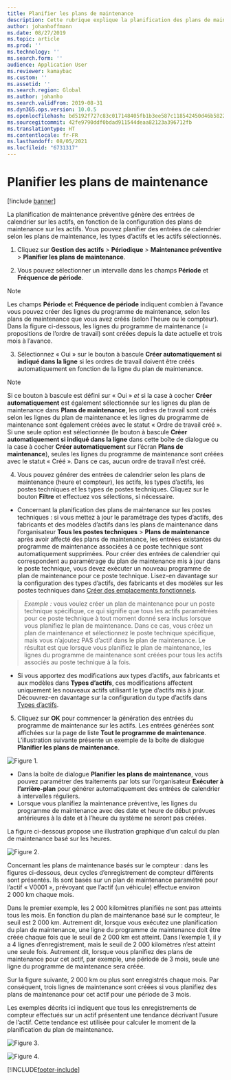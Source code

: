 ```yaml
---
title: Planifier les plans de maintenance
description: Cette rubrique explique la planification des plans de maintenance dans le module Gestion des actifs.
author: johanhoffmann
ms.date: 08/27/2019
ms.topic: article
ms.prod: ''
ms.technology: ''
ms.search.form: ''
audience: Application User
ms.reviewer: kamaybac
ms.custom: ''
ms.assetid: ''
ms.search.region: Global
ms.author: johanho
ms.search.validFrom: 2019-08-31
ms.dyn365.ops.version: 10.0.5
ms.openlocfilehash: bd5192f727c83c017148405fb1b3ee587c118542450d46b5822d86cd1676d8fd
ms.sourcegitcommit: 42fe9790ddf0bdad911544deaa82123a396712fb
ms.translationtype: HT
ms.contentlocale: fr-FR
ms.lasthandoff: 08/05/2021
ms.locfileid: "6731317"
---
```

# <a name="schedule-maintenance-plans"></a>Planifier les plans de maintenance

[!include [banner](../../includes/banner.md)]

 

La planification de maintenance préventive génère des entrées de calendrier sur les actifs, en fonction de la configuration des plans de maintenance sur les actifs. Vous pouvez planifier des entrées de calendrier selon les plans de maintenance, les types d’actifs et les actifs sélectionnés.

1. Cliquez sur **Gestion des actifs** > **Périodique** > **Maintenance préventive** > **Planifier les plans de maintenance**.

2. Vous pouvez sélectionner un intervalle dans les champs **Période** et **Fréquence de période**.

>[!NOTE]
>Les champs **Période** et **Fréquence de période** indiquent combien à l’avance vous pouvez créer des lignes du programme de maintenance, selon les plans de maintenance que vous avez créés (selon l’heure ou le compteur). Dans la figure ci-dessous, les lignes du programme de maintenance (= propositions de l’ordre de travail) sont créées depuis la date actuelle et trois mois à l’avance.

3. Sélectionnez « Oui » sur le bouton à bascule **Créer automatiquement si indiqué dans la ligne** si les ordres de travail doivent être créés automatiquement en fonction de la ligne du plan de maintenance.

>[!NOTE]
>Si ce bouton à bascule est défini sur « Oui » *et* si la case à cocher **Créer automatiquement** est également sélectionnée sur les lignes du plan de maintenance dans **Plans de maintenance**, les ordres de travail sont créés selon les lignes du plan de maintenance et les lignes du programme de maintenance sont également créées avec le statut « Ordre de travail créé ». Si une seule option est sélectionnée (le bouton à bascule **Créer automatiquement si indiqué dans la ligne** dans cette boîte de dialogue ou la case à cocher **Créer automatiquement** sur l’écran **Plans de maintenance**), seules les lignes du programme de maintenance sont créées avec le statut « Créé ». Dans ce cas, aucun ordre de travail n’est créé.

4. Vous pouvez générer des entrées de calendrier selon les plans de maintenance (heure et compteur), les actifs, les types d’actifs, les postes techniques et les types de postes techniques. Cliquez sur le bouton **Filtre** et effectuez vos sélections, si nécessaire.

- Concernant la planification des plans de maintenance sur les postes techniques : si vous mettez à jour le paramétrage des types d’actifs, des fabricants et des modèles d’actifs dans les plans de maintenance dans l’organisateur **Tous les postes techniques** > **Plans de maintenance** après avoir affecté des plans de maintenance, les entrées existantes du programme de maintenance associées à ce poste technique sont automatiquement supprimées. Pour créer des entrées de calendrier qui correspondent au paramétrage du plan de maintenance mis à jour dans le poste technique, vous devez exécuter un nouveau programme de plan de maintenance pour ce poste technique. Lisez-en davantage sur la configuration des types d’actifs, des fabricants et des modèles sur les postes techniques dans [Créer des emplacements fonctionnels](../functional-locations/create-functional-locations.md).

>*Exemple :* vous voulez créer un plan de maintenance pour un poste technique spécifique, ce qui signifie que tous les actifs paramétrées pour ce poste technique à tout moment donné sera inclus lorsque vous planifiez le plan de maintenance. Dans ce cas, vous créez un plan de maintenance et sélectionnez le poste technique spécifique, mais vous n’ajoutez PAS d’actif dans le plan de maintenance. Le résultat est que lorsque vous planifiez le plan de maintenance, les lignes du programme de maintenance sont créées pour tous les actifs associés au poste technique à la fois.

- Si vous apportez des modifications aux types d’actifs, aux fabricants et aux modèles dans **Types d’actifs**, ces modifications affectent uniquement les nouveaux actifs utilisant le type d’actifs mis à jour. Découvrez-en davantage sur la configuration du type d’actifs dans [Types d’actifs](../setup-for-objects/object-types.md).  

5. Cliquez sur **OK** pour commencer la génération des entrées du programme de maintenance sur les actifs. Les entrées générées sont affichées sur la page de liste **Tout le programme de maintenance**. L’illustration suivante présente un exemple de la boîte de dialogue **Planifier les plans de maintenance**.

![Figure 1.](media/09-preventive-maintenance.png)

- Dans la boîte de dialogue **Planifier les plans de maintenance**, vous pouvez paramétrer des traitements par lots sur l’organisateur **Exécuter à l’arrière-plan** pour générer automatiquement des entrées de calendrier à intervalles réguliers.  
- Lorsque vous planifiez la maintenance préventive, les lignes du programme de maintenance avec des date et heure de début prévues antérieures à la date et à l’heure du système ne seront pas créées.  

La figure ci-dessous propose une illustration graphique d’un calcul du plan de maintenance basé sur les heures.  

![Figure 2.](media/10-preventive-maintenance.jpg)

Concernant les plans de maintenance basés sur le compteur : dans les figures ci-dessous, deux cycles d’enregistrement de compteur différents sont présentés. Ils sont basés sur un plan de maintenance paramétré pour l’actif « V0001 », prévoyant que l’actif (un véhicule) effectue environ 2 000 km chaque mois.

Dans le premier exemple, les 2 000 kilomètres planifiés ne sont pas atteints tous les mois. En fonction du plan de maintenance basé sur le compteur, le seuil est 2 000 km. Autrement dit, lorsque vous exécutez une planification du plan de maintenance, une ligne du programme de maintenance doit être créée chaque fois que le seuil de 2 000 km est atteint. Dans l’exemple 1, il y a 4 lignes d’enregistrement, mais le seuil de 2 000 kilomètres n’est atteint une seule fois. Autrement dit, lorsque vous planifiez des plans de maintenance pour cet actif, par exemple, une période de 3 mois, seule une ligne du programme de maintenance sera créée.

Sur la figure suivante, 2 000 km ou plus sont enregistrés chaque mois. Par conséquent, trois lignes de maintenance sont créées si vous planifiez des plans de maintenance pour cet actif pour une période de 3 mois. 

Les exemples décrits ici indiquent que tous les enregistrements de compteur effectués sur un actif présentent une tendance décrivant l’usure de l’actif. Cette tendance est utilisée pour calculer le moment de la planification du plan de maintenance.

![Figure 3.](media/11-preventive-maintenance.png)

![Figure 4.](media/12-preventive-maintenance.png)



[!INCLUDE[footer-include](../../../includes/footer-banner.md)]